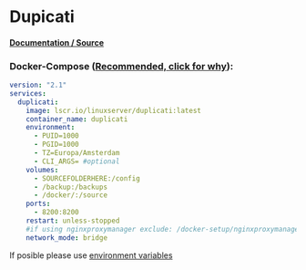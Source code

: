 # Dupicati

#### [Documentation / Source](https://docs.linuxserver.io/images/docker-duplicati "Documentation / Source")

### Docker-Compose ([Recommended, click for why](https://docs.docker.com/compose/intro/features-uses/ "docs.docker.com Why use Compose?")):

```yaml
version: "2.1"
services:
  duplicati:
    image: lscr.io/linuxserver/duplicati:latest
    container_name: duplicati
    environment:
      - PUID=1000
      - PGID=1000
      - TZ=Europa/Amsterdam
      - CLI_ARGS= #optional
    volumes:
      - SOURCEFOLDERHERE:/config
      - /backup:/backups
      - /docker/:/source
    ports:
      - 8200:8200
    restart: unless-stopped
    #if using nginxproxymanager exclude: /docker-setup/nginxproxymanager/letsencrypt
    network_mode: bridge

```

If posible please use [environment variables](https://docs.docker.com/compose/environment-variables/set-environment-variables/ "docs.docker.com/envoirment variables")

